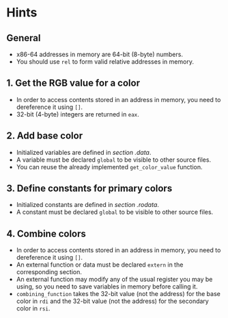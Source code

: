 # Hints

## General

- x86-64 addresses in memory are 64-bit (8-byte) numbers.
- You should use `rel` to form valid relative addresses in memory.

## 1. Get the RGB value for a color

- In order to access contents stored in an address in memory, you need to dereference it using `[]`.
- 32-bit (4-byte) integers are returned in `eax`.

## 2. Add base color

- Initialized variables are defined in _section .data_.
- A variable must be declared `global` to be visible to other source files.
- You can reuse the already implemented `get_color_value` function.

## 3. Define constants for primary colors

- Initialized constants are defined in _section .rodata_.
- A constant must be declared `global` to be visible to other source files.

## 4. Combine colors

- In order to access contents stored in an address in memory, you need to dereference it using `[]`.
- An external function or data must be declared `extern` in the corresponding section.
- An external function may modify any of the usual register you may be using, so you need to save variables in memory before calling it.
- `combining_function` takes the 32-bit value (not the address) for the base color in `rdi` and the 32-bit value (not the address) for the secondary color in `rsi`.